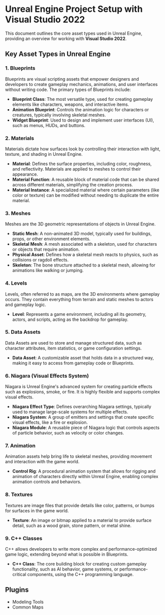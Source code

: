 # Unreal Engine Project Setup with Visual Studio 2022

This document outlines the core asset types used in Unreal Engine, providing an overview for working with **Visual Studio 2022**.

## Key Asset Types in Unreal Engine

### 1. Blueprints

Blueprints are visual scripting assets that empower designers and developers to create gameplay mechanics, animations, and user interfaces without writing code. The primary types of Blueprints include:

- **Blueprint Class**: The most versatile type, used for creating gameplay elements like characters, weapons, and interactive items.
- **Animation Blueprint**: Controls the animation logic for characters or creatures, typically involving skeletal meshes.
- **Widget Blueprint**: Used to design and implement user interfaces (UI), such as menus, HUDs, and buttons.

### 2. Materials

Materials dictate how surfaces look by controlling their interaction with light, texture, and shading in Unreal Engine.

- **Material**: Defines the surface properties, including color, roughness, and reflectivity. Materials are applied to meshes to control their appearance.
- **Material Function**: A reusable block of material code that can be shared across different materials, simplifying the creation process.
- **Material Instance**: A specialized material where certain parameters (like color or texture) can be modified without needing to duplicate the entire material.

### 3. Meshes

Meshes are the 3D geometric representations of objects in Unreal Engine.

- **Static Mesh**: A non-animated 3D model, typically used for buildings, props, or other environment elements.
- **Skeletal Mesh**: A mesh associated with a skeleton, used for characters or objects that require animation.
- **Physical Asset**: Defines how a skeletal mesh reacts to physics, such as collisions or ragdoll effects.
- **Skeleton**: The bone structure attached to a skeletal mesh, allowing for animations like walking or jumping.

### 4. Levels

Levels, often referred to as maps, are the 3D environments where gameplay occurs. They contain everything from terrain and static meshes to actors and gameplay logic.

- **Level**: Represents a game environment, including all its geometry, actors, and scripts, acting as the backdrop for gameplay.

### 5. Data Assets

Data Assets are used to store and manage structured data, such as character attributes, item statistics, or game configuration settings.

- **Data Asset**: A customizable asset that holds data in a structured way, making it easy to access from gameplay code or Blueprints.

### 6. Niagara (Visual Effects System)

Niagara is Unreal Engine's advanced system for creating particle effects such as explosions, smoke, or fire. It is highly flexible and supports complex visual effects.

- **Niagara Effect Type**: Defines overarching Niagara settings, typically used to manage large-scale systems for multiple effects.
- **Niagara System**: A group of emitters and settings that create specific visual effects, like a fire or explosion.
- **Niagara Module**: A reusable piece of Niagara logic that controls aspects of particle behavior, such as velocity or color changes.

### 7. Animation

Animation assets help bring life to skeletal meshes, providing movement and interaction with the game world.

- **Control Rig**: A procedural animation system that allows for rigging and animation of characters directly within Unreal Engine, enabling complex animation controls and behaviors.

### 8. Textures

Textures are image files that provide details like color, patterns, or bumps for surfaces in the game world.

- **Texture**: An image or bitmap applied to a material to provide surface detail, such as a wood grain, stone pattern, or metal shine.

### 9. C++ Classes

C++ allows developers to write more complex and performance-optimized game logic, extending beyond what is possible in Blueprints.

- **C++ Class**: The core building block for creating custom gameplay functionality, such as AI behavior, game systems, or performance-critical components, using the C++ programming language.

## Plugins

- Modeling Tools
- Common Maps
